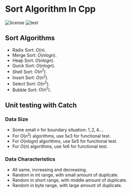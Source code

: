 # Sort Algorithm In Cpp

![license](https://img.shields.io/github/license/Chenrt-ggx/SortAlgorithmInCpp)
![test](https://github.com/Chenrt-ggx/SortAlgorithmInCpp/actions/workflows/catch.test.yml/badge.svg)

## Sort Algorithms

- Radix Sort: $O(n)$.
- Merge Sort: $O(nlogn)$.
- Heap Sort: $O(nlogn)$.
- Quick Sort: $O(nlogn)$.
- Shell Sort: $O(n^2)$.
- Insert Sort: $O(n^2)$.
- Select Sort: $O(n^2)$.
- Bubble Sort: $O(n^2)$.

## Unit testing with Catch

### Data Size

- Some small $n$ for boundary situation: $1,2,4...$.
- For $O(n^2)$ algorithms, use $5e3$ for functional test.
- For $O(nlogn)$ algorithms, use $5e5$ for functional test.
- For $O(n)$ algorithms, use $1e6$ for functional test.

### Data Characteristics

- All same, increasing and decreasing.
- Random in int range, with small amount of duplicate.
- Random in short range, with middle amount of duplicate.
- Random in byte range, with large amount of duplicate.
